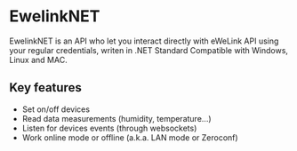 # EwelinkNET

EwelinkNET is an API who let you interact directly with eWeLink API using your regular credentials, writen in .NET Standard
Compatible with Windows, Linux and MAC.


## Key features
- Set on/off devices
- Read data measurements (humidity, temperature...)
- Listen for devices events (through websockets)
- Work online mode or offline  (a.k.a. LAN mode or Zeroconf)
